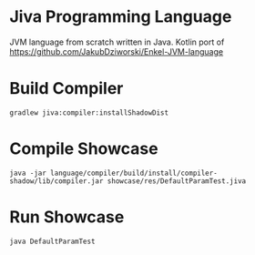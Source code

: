 # Jiva Programming Language

JVM language from scratch written in Java. Kotlin port of https://github.com/JakubDziworski/Enkel-JVM-language

# Build Compiler

```
gradlew jiva:compiler:installShadowDist
```

# Compile Showcase

```
java -jar language/compiler/build/install/compiler-shadow/lib/compiler.jar showcase/res/DefaultParamTest.jiva
```

# Run Showcase

```
java DefaultParamTest
```
